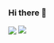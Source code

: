 ### Hi there 👋

<!--
**WaltCuller/WaltCuller** is a ✨ _special_ ✨ repository because its `README.md` (this file) appears on your GitHub profile.

Here are some ideas to get you started:

- 🔭 I’m currently working on ...
- 🌱 I’m currently learning ...
- 👯 I’m looking to collaborate on ...
- 🤔 I’m looking for help with ...
- 💬 Ask me about ...
- 📫 How to reach me: ...
- 😄 Pronouns: ...
- ⚡ Fun fact: ...


[![WaltCuller's github stats](https://github-readme-stats-git-masterrstaa-rickstaa.vercel.app/api?username=WaltCuller)](https://github.com/WaltCuller)

-->



<p>
<img align="center" src="https://github-readme-stats-git-masterrstaa-rickstaa.vercel.app/api?username=WaltCuller"/>
<img align="top" src="https://github-readme-stats.vercel.app/api/top-langs/?username=WaltCuller&layout=compact&langs_count=5&hide=javascript,html,css,scss"/>
</p>

